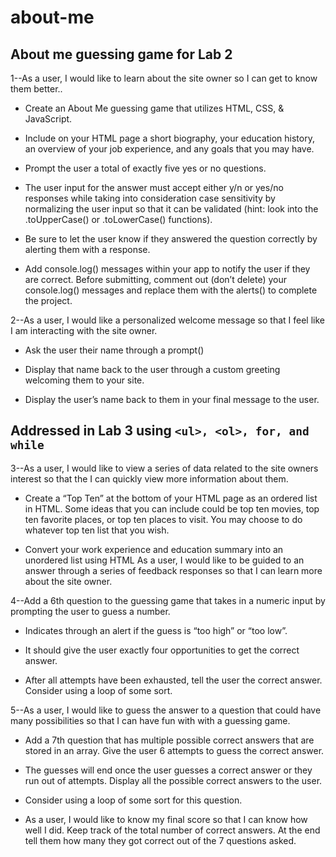 # about-me
## About me guessing game for Lab 2

1--As a user, I would like to learn about the site owner so I can get to know them better..
+ Create an About Me guessing game that utilizes HTML, CSS, & JavaScript.

+ Include on your HTML page a short biography, your education history, an overview of your job experience, and any goals that you may have.

+ Prompt the user a total of exactly five yes or no questions. 

+ The user input for the answer must accept either y/n or yes/no responses while taking into consideration case sensitivity by normalizing the user input so that it can be validated (hint: look into the .toUpperCase() or .toLowerCase() functions). 

+ Be sure to let the user know if they answered the question correctly by alerting them with a response.

+ Add console.log() messages within your app to notify the user if they are correct. Before submitting, comment out (don’t delete) your console.log() messages and replace them with the alerts() to complete the project.

2--As a user, I would like a personalized welcome message so that I feel like I am interacting with the site owner.

+ Ask the user their name through a prompt()

+ Display that name back to the user through a custom greeting welcoming them to your site.

+ Display the user’s name back to them in your final message to the user.

## Addressed in Lab 3 using `<ul>, <ol>, for, and while`

3--As a user, I would like to view a series of data related to the site owners interest so that the I can quickly view more information about them.
+  Create a “Top Ten” at the bottom of your HTML page as an ordered list in HTML. Some ideas that you can include could be top ten movies, top ten favorite places, or top ten places to visit. You may choose to do whatever top ten list that you wish.

+  Convert your work experience and education summary into an unordered list using HTML
As a user, I would like to be guided to an answer through a series of feedback responses so that I can learn more about the site owner.

4--Add a 6th question to the guessing game that takes in a numeric input by prompting the user to guess a number.
+ Indicates through an alert if the guess is “too high” or “too low”.

+ It should give the user exactly four opportunities to get the correct answer.

+ After all attempts have been exhausted, tell the user the correct answer. Consider using a loop of some sort.

5--As a user, I would like to guess the answer to a question that could have many possibilities so that I can have fun with with a guessing game.
+  Add a 7th question that has multiple possible correct answers that are stored in an array.
Give the user 6 attempts to guess the correct answer.

+  The guesses will end once the user guesses a correct answer or they run out of attempts.
Display all the possible correct answers to the user.

+  Consider using a loop of some sort for this question.

+  As a user, I would like to know my final score so that I can know how well I did.
Keep track of the total number of correct answers. At the end tell them how many they got correct out of the 7 questions asked.